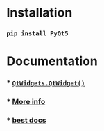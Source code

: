 # Installation  

 ###  `pip install PyQt5` 

# Documentation  

 ### * [`QtWidgets.QtWidget()`]([www.google.com](https://doc.qt.io/qt-5/qwidget.html))

 ### * [More info](https://doc.bccnsoft.com/docs/PyQt5/)

 ### * [best docs](https://doc.qt.io/qtforpython/api.html)
